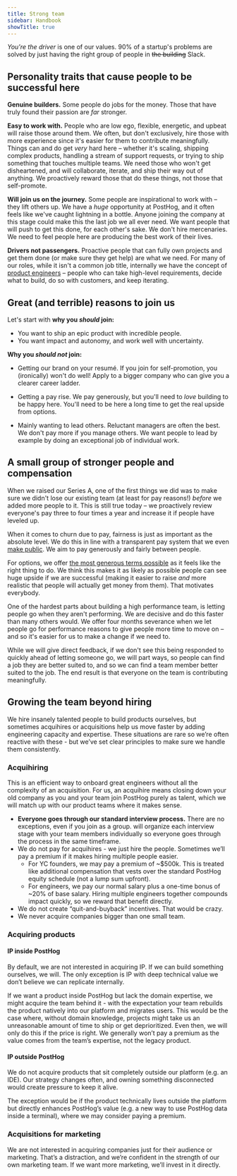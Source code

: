 ```yaml
---
title: Strong team
sidebar: Handbook
showTitle: true
---
```


_You're the driver_ is one of our values. 90% of a startup's problems are solved by just having the right group of people in ~~the building~~ Slack.

## Personality traits that cause people to be successful here

**Genuine builders.** Some people do jobs for the money. Those that have truly found their passion are _far_ stronger.

**Easy to work with.** People who are low ego, flexible, energetic, and upbeat will raise those around them. We often, but don't exclusively, hire those with more experience since it's easier for them to contribute meaningfully. Things can and do get _very_ hard here – whether it's scaling, shipping complex products, handling a stream of support requests, or trying to ship something that touches multiple teams. We need those who won't get disheartened, and will collaborate, iterate, and ship their way out of anything. We proactively reward those that do these things, not those that self-promote.

**Will join us on the journey.** Some people are inspirational to work with – they lift others up. We have a _huge_ opportunity at PostHog, and it often feels like we've caught lightning in a bottle. Anyone joining the company at this stage could make this the last job we all ever need. We want people that will push to get this done, for each other's sake. We don't hire mercenaries. We need to feel people here are producing the best work of their lives.

**Drivers not passengers.** Proactive people that can fully own projects and get them done (or make sure they get help) are what we need. For many of our roles, while it isn't a common job title, internally we have the concept of [product engineers](/blog/what-is-a-product-engineer) – people who can take high-level requirements, decide what to build, do so with customers, and keep iterating.

## Great (and terrible) reasons to join us

Let's start with **why you _should_ join:**

* You want to ship an epic product with incredible people.
* You want impact and autonomy, and work well with uncertainty.

**Why you _should not_ join:**

* Getting our brand on your resumé. If you join for self-promotion, you (ironically) won't do well! Apply to a bigger company who can give you a clearer career ladder.

* Getting a pay rise. We pay generously, but you'll need to _love_ building to be happy here. You'll need to be here a long time to get the real upside from options.

* Mainly wanting to lead others. Reluctant managers are often the best. We don't pay more if you manage others. We want people to lead by example by doing an exceptional job of individual work.

## A small group of stronger people and compensation

When we raised our Series A, one of the first things we did was to make sure we didn't lose our existing team (at least for pay reasons!) _before_ we added more people to it. This is still true today – we proactively review everyone's pay three to four times a year and increase it if people have leveled up.

When it comes to churn due to pay, fairness is just as important as the absolute level. We do this in line with a transparent pay system that we even [make public](/handbook/people/compensation). We aim to pay generously and fairly between people.

For options, we offer [the most generous terms possible](/handbook/people/share-options) as it feels like the right thing to do. We think this makes it as likely as possible people can see huge upside if we are successful (making it easier to raise _and_ more realistic that people will actually get money from them). That motivates everybody.

One of the hardest parts about building a high performance team, is letting people go when they aren't performing. We are decisive and do this faster than many others would. We offer four months severance when we let people go for performance reasons to give people more time to move on – and so it's easier for us to make a change if we need to. 

While we will give direct feedback, if we don't see this being responded to quickly ahead of letting someone go, we will part ways, so people can find a job they are better suited to, and so we can find a team member better suited to the job. The end result is that everyone on the team is contributing meaningfully.

## Growing the team beyond hiring

We hire insanely talented people to build products ourselves, but sometimes acquihires or acquisitions help us move faster by adding engineering capacity and expertise. These situations are rare so we’re often reactive with these - but we’ve set clear principles to make sure we handle them consistently.

### Acquihiring
This is an efficient way to onboard great engineers without all the complexity of an acquisition. For us, an acquihire means closing down your old company as you and your team join PostHog purely as talent, which we will match up with our product teams where it makes sense.

- **Everyone goes through our standard interview process.** There are no exceptions, even if you join as a group. <TeamMember name="Coua Phang" photo /> will organize each interview stage with your team members individually so everyone goes through the process in the same timeframe.
- We do not pay for acquihires - we just hire the people. Sometimes we’ll pay a premium if it makes hiring multiple people easier.  
  - For YC founders, we may pay a premium of ~$500k. This is treated like additional compensation that vests over the standard PostHog equity schedule (not a lump sum upfront).  
  - For engineers, we pay our normal salary plus a one-time bonus of ~20% of base salary. Hiring multiple engineers together compounds impact quickly, so we reward that benefit directly.  
- We do not create “quit-and-buyback” incentives. That would be crazy.  
- We never acquire companies bigger than one small team.  

### Acquiring products

#### IP inside PostHog
By default, we are not interested in acquiring IP. If we can build something ourselves, we will. The only exception is IP with deep technical value we don’t believe we can replicate internally.  

If we want a product inside PostHog but lack the domain expertise, we might acquire the team behind it - with the expectation your team rebuilds the product natively into our platform and migrates users. This would be the case where, without domain knowledge, projects might take us an unreasonable amount of time to ship or get deprioritized. Even then, we will only do this if the price is right. We generally won’t pay a premium as the value comes from the team’s expertise, not the legacy product.  

#### IP outside PostHog
We do not acquire products that sit completely outside our platform (e.g. an IDE). Our strategy changes often, and owning something disconnected would create pressure to keep it alive.  

The exception would be if the product technically lives outside the platform but directly enhances PostHog’s value (e.g. a new way to use PostHog data inside a terminal), where we may consider paying a premium.  

### Acquisitions for marketing
We are not interested in acquiring companies just for their audience or marketing. That’s a distraction, and we’re confident in the strength of our own marketing team. If we want more marketing, we’ll invest in it directly.
